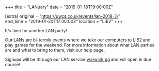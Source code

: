 +++
title = "LANuary"
date = "2019-01-18T19:00:00Z"

[extra]
original = "https://uwcs.co.uk/events/lan-2018-3/"    
end_time = "2019-01-20T17:00:00Z"
location = "LIB2"
+++

It's time for another LAN party\!  

Our LANs are bi-termly events where we take our computers to LIB2 and play games for the weekend. For more information about what LAN parties are and what to bring to them, visit our <span id="2334">help page</span>.

Signups will be through our LAN service [warwick.gg](http://warwick.gg) and will open in due course\!

